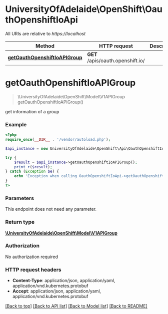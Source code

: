 # UniversityOfAdelaide\OpenShift\OauthOpenshiftIoApi

All URIs are relative to *https://localhost*

Method | HTTP request | Description
------------- | ------------- | -------------
[**getOauthOpenshiftIoAPIGroup**](OauthOpenshiftIoApi.md#getOauthOpenshiftIoAPIGroup) | **GET** /apis/oauth.openshift.io/ | 


# **getOauthOpenshiftIoAPIGroup**
> \UniversityOfAdelaide\OpenShift\Model\V1APIGroup getOauthOpenshiftIoAPIGroup()



get information of a group

### Example
```php
<?php
require_once(__DIR__ . '/vendor/autoload.php');

$api_instance = new UniversityOfAdelaide\OpenShift\Api\OauthOpenshiftIoApi(new \Http\Adapter\Guzzle6\Client());

try {
    $result = $api_instance->getOauthOpenshiftIoAPIGroup();
    print_r($result);
} catch (Exception $e) {
    echo 'Exception when calling OauthOpenshiftIoApi->getOauthOpenshiftIoAPIGroup: ', $e->getMessage(), PHP_EOL;
}
?>
```

### Parameters
This endpoint does not need any parameter.

### Return type

[**\UniversityOfAdelaide\OpenShift\Model\V1APIGroup**](../Model/V1APIGroup.md)

### Authorization

No authorization required

### HTTP request headers

 - **Content-Type**: application/json, application/yaml, application/vnd.kubernetes.protobuf
 - **Accept**: application/json, application/yaml, application/vnd.kubernetes.protobuf

[[Back to top]](#) [[Back to API list]](../../README.md#documentation-for-api-endpoints) [[Back to Model list]](../../README.md#documentation-for-models) [[Back to README]](../../README.md)

